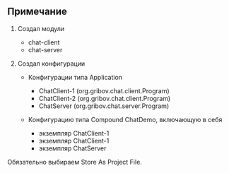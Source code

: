 ## Примечание

1. Создал модули
   * chat-client
   * chat-server
   
2. Создал конфигурации
   * Конфигурации типа Application
     * ChatClient-1 (org.gribov.chat.client.Program)
     * ChatClient-2 (org.gribov.chat.client.Program)
     * ChatServer (org.gribov.chat.server.Program)
     
   * Конфигурацию типа Compound ChatDemo, включающую в себя 
     * экземпляр ChatClient-1
     * экземпляр ChatClient-1
     * экземпляр ChatServer
        
Обязательно выбираем Store As Project File.
     
    